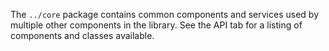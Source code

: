 The `../core` package contains common components and services used by multiple other
components in the library. See the API tab for a listing of components and classes available.
